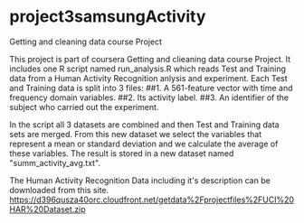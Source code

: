 # project3samsungActivity
Getting and cleaning data course Project

This project is part of coursera Getting and clieaning data course Project. 
It includes one R script named run_analysis.R which reads Test and Training data from a Human Activity Recognition anlysis and experiment. 
Each Test and Training data is split into 3 files:
##1. A 561-feature vector with time and frequency domain variables. 
##2. Its activity label. 
##3. An identifier of the subject who carried out the experiment.

In the script all 3 datasets are combined and then Test and Training data sets are merged. From this new dataset we select the variables that represent a mean or standard deviation and we calculate the average of these variables. 
The result is stored in a new dataset named "summ_activity_avg.txt".

The Human Activity Recognition Data including it's description can be downloaded from this site.
https://d396qusza40orc.cloudfront.net/getdata%2Fprojectfiles%2FUCI%20HAR%20Dataset.zip
